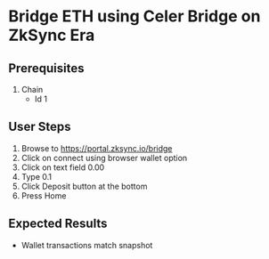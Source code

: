# Bridge ETH using Celer Bridge on ZkSync Era

## Prerequisites

1. Chain
   - Id 1

## User Steps

1. Browse to https://portal.zksync.io/bridge
1. Click on connect using browser wallet option
1. Click on text field 0.00
1. Type 0.1
1. Click Deposit button at the bottom
1. Press Home

## Expected Results

- Wallet transactions match snapshot
